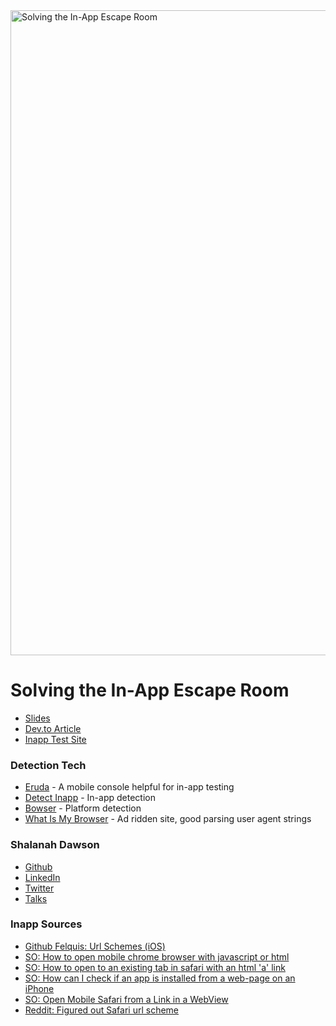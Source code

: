 <img width="1032" alt="Solving the In-App Escape Room" src="https://github.com/shalanah/talks/assets/14183660/1aaee877-369b-49d0-a210-40d9be1ffde4">

# Solving the In-App Escape Room

- [Slides](https://docs.google.com/presentation/d/1yZehD-vV_EJGyE3WBSfoEVgGf39kY0iR4qkMODHE2eE/edit?usp=sharing)
- [Dev.to Article](https://dev.to/shalanahfaith/stuck-in-web-view-2jn4)
- [Inapp Test Site](tbd)

### Detection Tech

- [Eruda](https://github.com/liriliri/eruda) - A mobile console helpful for in-app testing
- [Detect Inapp](https://github.com/f2etw/detect-inapp) - In-app detection
- [Bowser](https://github.com/lancedikson/bowser) - Platform detection
- [What Is My Browser](https://explore.whatismybrowser.com/useragents/parse/) - Ad ridden site, good parsing user agent strings

### Shalanah Dawson

- <a target="_blank" href="https://github.com/shalanah">Github</a>
- <a target="_blank" href="https://linkedin.com/in/shalanah">LinkedIn</a>
- <a target="_blank" href="https://twitter.com/shalanahfaith">Twitter</a>
- <a href="https://github.com/shalanah/talks">Talks</a>

### Inapp Sources

- [Github Felquis: Url Schemes (iOS)](https://gist.github.com/felquis/a08ee196747f71689dcb)
- [SO: How to open mobile chrome browser with javascript or html](https://stackoverflow.com/questions/39602334/how-to-open-mobile-chrome-browser-with-javascript-or-html/70066226#70066226)
- [SO: How to open to an existing tab in safari with an html 'a' link](https://stackoverflow.com/questions/56508457/how-to-open-to-an-existing-tab-in-safari-with-an-html-a-link/58562894#58562894)
- [SO: How can I check if an app is installed from a web-page on an iPhone](https://stackoverflow.com/a/13196998/2824643)
- [SO: Open Mobile Safari from a Link in a WebView](https://stackoverflow.com/questions/10390479/open-mobile-safari-from-a-link-in-a-webview)
- [Reddit: Figured out Safari url scheme](https://www.reddit.com/r/iOSProgramming/comments/tpuowz/figured_out_safari_url_scheme/)
